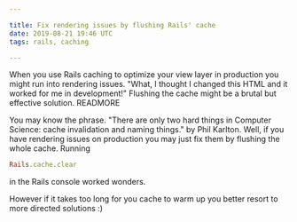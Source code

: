 ```yaml
---

title: Fix rendering issues by flushing Rails' cache
date: 2019-08-21 19:46 UTC
tags: rails, caching

---
```


When you use Rails caching to optimize your view layer in production you might run into rendering issues. "What, I thought I changed this HTML and it worked for me in development!"
Flushing the cache might be a brutal but effective solution. READMORE

You may know the phrase. "There are only two hard things in Computer Science: cache invalidation and naming things." by Phil Karlton. Well, if you have rendering issues on production you may just fix them by flushing the whole cache.
Running 

```ruby
Rails.cache.clear
```

in the Rails console worked wonders.

However if it takes too long for you cache to warm up you better resort to more directed solutions :)
